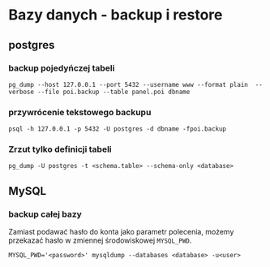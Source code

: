 # Bazy danych - backup i restore

## postgres

### backup pojedyńczej tabeli

```
pg_dump --host 127.0.0.1 --port 5432 --username www --format plain  --verbose --file poi.backup --table panel.poi dbname
```

### przywrócenie tekstowego backupu

```
psql -h 127.0.0.1 -p 5432 -U postgres -d dbname -fpoi.backup
```

### Zrzut tylko definicji tabeli

```
pg_dump -U postgres -t <schema.table> --schema-only <database>
```

## MySQL

### backup całej bazy

Zamiast podawać hasło do konta jako parametr polecenia, możemy przekazać hasło w zmiennej środowiskowej `MYSQL_PWD`.

`MYSQL_PWD='<password>' mysqldump --databases <database> -u<user>`
